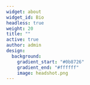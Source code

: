 ```yaml
---
widget: about
widget_id: Bio
headless: true
weight: 20
title: ""
active: true
author: admin
design:
  background:
    gradient_start: "#0b8726"
    gradient_end: "#ffffff"
    image: headshot.png
---
```

